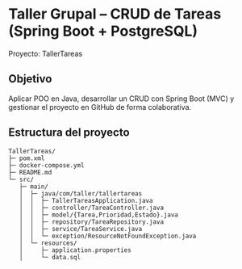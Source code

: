 # Taller Grupal – CRUD de Tareas (Spring Boot + PostgreSQL)

Proyecto: TallerTareas

## Objetivo
Aplicar POO en Java, desarrollar un CRUD con Spring Boot (MVC) y gestionar el proyecto en GitHub de forma colaborativa.


## Estructura del proyecto
```
TallerTareas/
├─ pom.xml
├─ docker-compose.yml
├─ README.md
└─ src/
   ├─ main/
   │  ├─ java/com/taller/tallertareas
   │  │  ├─ TallerTareasApplication.java
   │  │  ├─ controller/TareaController.java
   │  │  ├─ model/{Tarea,Prioridad,Estado}.java
   │  │  ├─ repository/TareaRepository.java
   │  │  ├─ service/TareaService.java
   │  │  └─ exception/ResourceNotFoundException.java
   │  └─ resources/
   │     ├─ application.properties
   │     └─ data.sql
```


